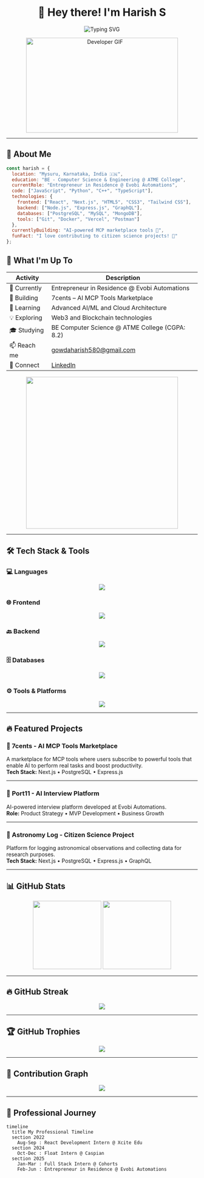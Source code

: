 <h1 align="center">👋 Hey there! I'm Harish S</h1>

<p align="center">
  <img src="https://readme-typing-svg.herokuapp.com?font=Fira+Code&size=30&duration=3000&pause=1000&color=00F7FF&center=true&vCenter=true&random=false&width=600&lines=Full+Stack+Developer;Entrepreneur+in+Residence;MERN+Stack+Enthusiast;AI%2FML+Explorer;Open+Source+Contributor" alt="Typing SVG" />
</p>

<p align="center">
  <img src="https://media.giphy.com/media/qgQUggAC3Pfv687qPC/giphy.gif" width="400" height="250" alt="Developer GIF"/>
</p>

---

## 🚀 About Me

```js
const harish = {
  location: "Mysuru, Karnataka, India 🇮🇳",
  education: "BE - Computer Science & Engineering @ ATME College",
  currentRole: "Entrepreneur in Residence @ Evobi Automations",
  code: ["JavaScript", "Python", "C++", "TypeScript"],
  technologies: {
    frontend: ["React", "Next.js", "HTML5", "CSS3", "Tailwind CSS"],
    backend: ["Node.js", "Express.js", "GraphQL"],
    databases: ["PostgreSQL", "MySQL", "MongoDB"],
    tools: ["Git", "Docker", "Vercel", "Postman"]
  },
  currentlyBuilding: "AI-powered MCP marketplace tools 🤖",
  funFact: "I love contributing to citizen science projects! 🔭"
};
```
## 🎯 What I'm Up To

| Activity | Description |
|----------|-------------|
| 🏢 Currently | Entrepreneur in Residence @ Evobi Automations |
| 🔭 Building | 7cents – AI MCP Tools Marketplace |
| 🌟 Learning | Advanced AI/ML and Cloud Architecture |
| 💡 Exploring | Web3 and Blockchain technologies |
| 🎓 Studying | BE Computer Science @ ATME College (CGPA: 8.2) |
| 📫 Reach me | gowdaharish580@gmail.com |
| 💼 Connect | [LinkedIn](https://www.linkedin.com/in/harish-sathish-82ba21266/) |

<p align="center">
  <img src="https://media.giphy.com/media/L1R1tvI9svkIWwpVYr/giphy.gif" width="400" />
</p>

---

## 🛠️ Tech Stack & Tools

### 💻 Languages
<p align="center">
  <img src="https://skillicons.dev/icons?i=js,ts,py,cpp" />
</p>

### 🌐 Frontend
<p align="center">
  <img src="https://skillicons.dev/icons?i=react,next,html,css,tailwind" />
</p>

### 🔙 Backend
<p align="center">
  <img src="https://skillicons.dev/icons?i=nodejs,express,graphql" />
</p>

### 🗄 Databases
<p align="center">
  <img src="https://skillicons.dev/icons?i=postgres,mongodb,mysql" />
</p>

### ⚙️ Tools & Platforms
<p align="center">
  <img src="https://skillicons.dev/icons?i=git,docker,vercel,postman" />
</p>

---

## 🔥 Featured Projects

### 🛒 7cents - AI MCP Tools Marketplace  
A marketplace for MCP tools where users subscribe to powerful tools that enable AI to perform real tasks and boost productivity.  
**Tech Stack:** Next.js • PostgreSQL • Express.js

---

### 🎤 Port11 - AI Interview Platform  
AI-powered interview platform developed at Evobi Automations.  
**Role:** Product Strategy • MVP Development • Business Growth

---

### 🔭 Astronomy Log - Citizen Science Project  
Platform for logging astronomical observations and collecting data for research purposes.  
**Tech Stack:** Next.js • PostgreSQL • Express.js • GraphQL

---

## 📊 GitHub Stats

<p align="center">
  <img height="180em" src="https://github-readme-stats.vercel.app/api?username=harish4dev&show_icons=true&theme=tokyonight&include_all_commits=true&count_private=true"/>
  <img height="180em" src="https://github-readme-stats.vercel.app/api/top-langs/?username=harish4dev&layout=compact&langs_count=8&theme=tokyonight"/>
</p>

---

## 🔥 GitHub Streak

<p align="center">
  <img src="https://github-readme-streak-stats.herokuapp.com/?user=harish4dev&theme=tokyonight&hide_border=false" />
</p>

---

## 🏆 GitHub Trophies

<p align="center">
  <img src="https://github-profile-trophy.vercel.app/?username=harish4dev&theme=tokyonight&no-frame=false&no-bg=false&margin-w=4&row=1" />
</p>

---

## 🐍 Contribution Graph

<p align="center">
  <img src="https://github.com/harish4dev/harish4dev/blob/output/github-contribution-grid-snake-dark.svg" />
</p>

---

## 💼 Professional Journey

```mermaid
timeline
  title My Professional Timeline
  section 2022
    Aug-Sep : React Development Intern @ Xcite Edu
  section 2024
    Oct-Dec : Float Intern @ Caspian
  section 2025
    Jan-Mar : Full Stack Intern @ Cohorts
    Feb-Jun : Entrepreneur in Residence @ Evobi Automations
```
